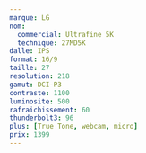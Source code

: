 ```yaml
---
marque: LG
nom:
  commercial: Ultrafine 5K
  technique: 27MD5K
dalle: IPS
format: 16/9
taille: 27
resolution: 218
gamut: DCI-P3
contraste: 1100
luminosite: 500
rafraichissement: 60
thunderbolt3: 96
plus: [True Tone, webcam, micro]
prix: 1399
---
```

